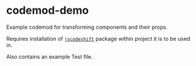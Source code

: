 ﻿# codemod-demo

Example codemod for transforming components and their props.

Requires installation of [`jscodeshift`](https://github.com/facebook/jscodeshift) package within project it is to be used in.

Also contains an example Test file.
